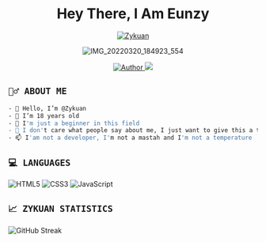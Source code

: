 <h1 align="center">Hey There, I Am Eunzy</h1>

<p align="center">
  <a href="https://ibb.co/QQX130c"><img src="http://readme-typing-svg.herokuapp.com?color=00FFFF&center=true&vCenter=true&multiline=false&lines=Love+Your+Shine." alt="Zykuan">
  </a>
</p>

<p align="center">
  <img src="https://files.catbox.moe/wu09wn.jpg" alt="IMG_20220320_184923_554">
</p>

<p align="center">
  <a href="https://github.com/Zyknn">
    <img title="Author" src="https://img.shields.io/badge/Zyknn-blue.svg?style=for-the-badge&logo=github">
  </a>
  <a href="https://instagram.com/zuanxfnd">
    <img src="https://img.shields.io/badge/INSTAGRAM-E4405F?style=for-the-badge&logo=instagram&logoColor=white"/>
  </a>
</p>

## ```🕵️‍♂️ ABOUT ME```
```bash
- 👋 Hello, I’m @Zykuan
- 👀 I’m 18 years old
- 🌱 I'm just a beginner in this field
- 💞️ I don't care what people say about me, I just want to give this a try
- 📫 I'am not a developer, I'm not a mastah and I'm not a temperature
```

  ## ```💻 LANGUAGES```

![HTML5](https://img.shields.io/badge/html5-%23E34F26.svg?style=for-the-badge&logo=html5&logoColor=white)
![CSS3](https://img.shields.io/badge/css3-%231572B6.svg?style=for-the-badge&logo=css3&logoColor=white)
![JavaScript](https://img.shields.io/badge/javascript-%23323330.svg?style=for-the-badge&logo=javascript&logoColor=%23F7DF1E)


## ```📈 ZYKUAN STATISTICS```

![GitHub Streak](https://github-readme-streak-stats.herokuapp.com/?user=Zyknn&theme=tokyonight&count_private=true&bg_color=0d1116&title_color=ce09ec&text_color=a4aacb&icon_color=007ec6)

<!---
I LOVE YOU GUYS
--->
